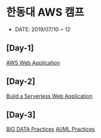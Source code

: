 # 한동대 AWS 캠프 

* DATE: 2019/07/10 ~ 12

## [Day-1] 
[AWS Web Application](./Day-1.md)

## [Day-2] 
[Build a Serverless Web Application](./Day-2.md)

## [Day-3]
[BIG DATA Practices](./Day-3-1.md)
[AI/ML Practices](./Day-3-2.md)

